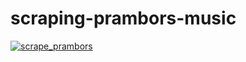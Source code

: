 # scraping-prambors-music
[![scrape_prambors](https://github.com/rifdanid/scraping-prambors/actions/workflows/main.yml/badge.svg)](https://github.com/rifdanid/scraping-prambors/actions/workflows/main.yml)
